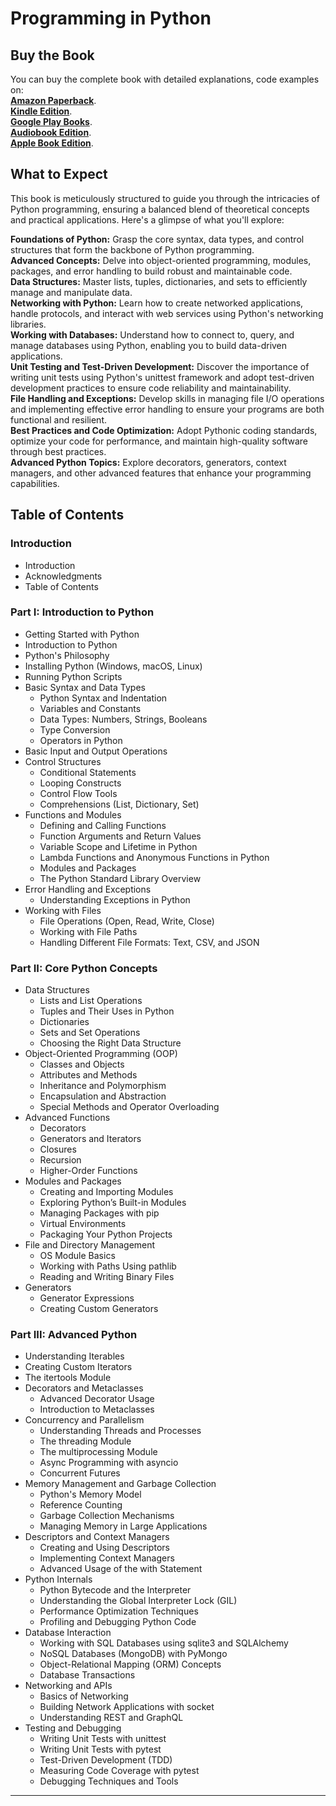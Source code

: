 # Programming in Python

## Buy the Book

You can buy the complete book with detailed explanations, code examples on:  
**[Amazon Paperback](https://www.amazon.com/dp/B0DPCDFTNB)**.  
**[Kindle Edition](https://www.amazon.com/dp/B0DPBLPB9W)**.  
**[Google Play Books](https://play.google.com/store/books/details?id=Dik0EQAAQBAJ)**.  
**[Audiobook Edition](https://play.google.com/store/audiobooks/details?id=AQAAAEDywxWD9M)**.  
**[Apple Book Edition](https://books.apple.com/us/book/programming-in-python/id6738776486)**.  

## What to Expect
This book is meticulously structured to guide you through the intricacies of Python programming, ensuring a balanced blend of theoretical concepts and practical applications. Here's a glimpse of what you'll explore:  

**Foundations of Python:** Grasp the core syntax, data types, and control structures that form the backbone of Python programming.  
**Advanced Concepts:** Delve into object-oriented programming, modules, packages, and error handling to build robust and maintainable code.  
**Data Structures:** Master lists, tuples, dictionaries, and sets to efficiently manage and manipulate data.  
**Networking with Python:** Learn how to create networked applications, handle protocols, and interact with web services using Python's networking libraries.  
**Working with Databases:** Understand how to connect to, query, and manage databases using Python, enabling you to build data-driven applications.  
**Unit Testing and Test-Driven Development:** Discover the importance of writing unit tests using Python's unittest framework and adopt test-driven development practices to ensure code reliability and maintainability.  
**File Handling and Exceptions:** Develop skills in managing file I/O operations and implementing effective error handling to ensure your programs are both functional and resilient.  
**Best Practices and Code Optimization:** Adopt Pythonic coding standards, optimize your code for performance, and maintain high-quality software through best practices.  
**Advanced Python Topics:** Explore decorators, generators, context managers, and other advanced features that enhance your programming capabilities.  

## Table of Contents

### Introduction
- Introduction
- Acknowledgments
- Table of Contents

### Part I: Introduction to Python
- Getting Started with Python
- Introduction to Python
- Python's Philosophy
- Installing Python (Windows, macOS, Linux)
- Running Python Scripts
- Basic Syntax and Data Types
  - Python Syntax and Indentation
  - Variables and Constants
  - Data Types: Numbers, Strings, Booleans
  - Type Conversion
  - Operators in Python
- Basic Input and Output Operations
- Control Structures
  - Conditional Statements
  - Looping Constructs
  - Control Flow Tools
  - Comprehensions (List, Dictionary, Set)
- Functions and Modules
  - Defining and Calling Functions
  - Function Arguments and Return Values
  - Variable Scope and Lifetime in Python
  - Lambda Functions and Anonymous Functions in Python
  - Modules and Packages
  - The Python Standard Library Overview
- Error Handling and Exceptions
  - Understanding Exceptions in Python
- Working with Files
  - File Operations (Open, Read, Write, Close)
  - Working with File Paths
  - Handling Different File Formats: Text, CSV, and JSON

### Part II: Core Python Concepts
- Data Structures
  - Lists and List Operations
  - Tuples and Their Uses in Python
  - Dictionaries
  - Sets and Set Operations
  - Choosing the Right Data Structure
- Object-Oriented Programming (OOP)
  - Classes and Objects
  - Attributes and Methods
  - Inheritance and Polymorphism
  - Encapsulation and Abstraction
  - Special Methods and Operator Overloading
- Advanced Functions
  - Decorators
  - Generators and Iterators
  - Closures
  - Recursion
  - Higher-Order Functions
- Modules and Packages
  - Creating and Importing Modules
  - Exploring Python’s Built-in Modules
  - Managing Packages with pip
  - Virtual Environments
  - Packaging Your Python Projects
- File and Directory Management
  - OS Module Basics
  - Working with Paths Using pathlib
  - Reading and Writing Binary Files
- Generators
  - Generator Expressions
  - Creating Custom Generators

### Part III: Advanced Python
- Understanding Iterables
- Creating Custom Iterators
- The itertools Module
- Decorators and Metaclasses
  - Advanced Decorator Usage
  - Introduction to Metaclasses
- Concurrency and Parallelism
  - Understanding Threads and Processes
  - The threading Module
  - The multiprocessing Module
  - Async Programming with asyncio
  - Concurrent Futures
- Memory Management and Garbage Collection
  - Python's Memory Model
  - Reference Counting
  - Garbage Collection Mechanisms
  - Managing Memory in Large Applications
- Descriptors and Context Managers
  - Creating and Using Descriptors
  - Implementing Context Managers
  - Advanced Usage of the with Statement
- Python Internals
  - Python Bytecode and the Interpreter
  - Understanding the Global Interpreter Lock (GIL)
  - Performance Optimization Techniques
  - Profiling and Debugging Python Code
- Database Interaction
  - Working with SQL Databases using sqlite3 and SQLAlchemy
  - NoSQL Databases (MongoDB) with PyMongo
  - Object-Relational Mapping (ORM) Concepts
  - Database Transactions
- Networking and APIs
  - Basics of Networking
  - Building Network Applications with socket
  - Understanding REST and GraphQL
- Testing and Debugging
  - Writing Unit Tests with unittest
  - Writing Unit Tests with pytest
  - Test-Driven Development (TDD)
  - Measuring Code Coverage with pytest
  - Debugging Techniques and Tools

---

